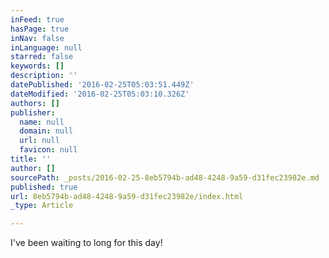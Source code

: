 ```yaml
---
inFeed: true
hasPage: true
inNav: false
inLanguage: null
starred: false
keywords: []
description: ''
datePublished: '2016-02-25T05:03:51.449Z'
dateModified: '2016-02-25T05:03:10.326Z'
authors: []
publisher:
  name: null
  domain: null
  url: null
  favicon: null
title: ''
author: []
sourcePath: _posts/2016-02-25-8eb5794b-ad48-4248-9a59-d31fec23982e.md
published: true
url: 8eb5794b-ad48-4248-9a59-d31fec23982e/index.html
_type: Article

---
```

I've been waiting to long for this day!